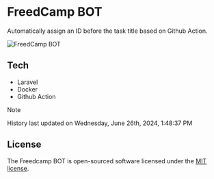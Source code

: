 # FreedCamp BOT

Automatically assign an ID before the task title based on Github Action.

![FreedCamp BOT](https://repository-images.githubusercontent.com/737932867/7d34798b-2680-471c-b089-a78a718d3d6a)

## Tech

- Laravel
- Docker
- Github Action

> [!NOTE]  
> History last updated on Wednesday, June 26th, 2024, 1:48:37 PM

## License

The Freedcamp BOT is open-sourced software licensed under the [MIT license](https://opensource.org/licenses/MIT).

